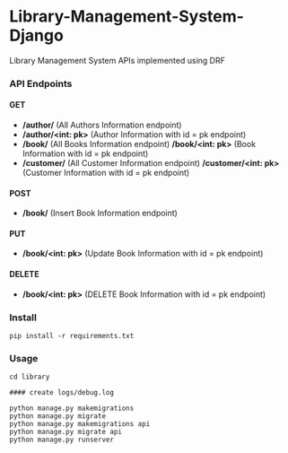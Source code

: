 # Library-Management-System-Django
Library Management System APIs implemented using DRF

### API Endpoints

#### GET

* **/author/** (All Authors Information endpoint)
* **/author/<int: pk>** (Author Information with id = pk endpoint)
* **/book/** (All Books Information endpoint)
**/book/<int: pk>** (Book Information with id = pk endpoint)
* **/customer/** (All Customer Information endpoint)
**/customer/<int: pk>** (Customer Information with id = pk endpoint)

#### POST

* **/book/** (Insert Book Information endpoint)

#### PUT

* **/book/<int: pk>** (Update Book Information with id = pk endpoint)

#### DELETE

* **/book/<int: pk>** (DELETE Book Information with id = pk endpoint)

### Install 

    pip install -r requirements.txt

### Usage
    
    cd library
    
    #### create logs/debug.log
    
    python manage.py makemigrations
    python manage.py migrate
    python manage.py makemigrations api
    python manage.py migrate api
    python manage.py runserver
